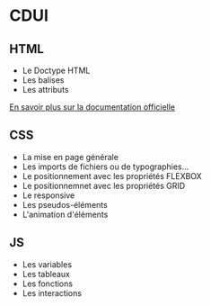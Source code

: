 # CDUI

## HTML

- Le Doctype HTML
- Les balises 
- Les attributs 

[En savoir plus sur la documentation officielle](https://developer.mozilla.org/fr/docs/Learn/HTML/Introduction_to_HTML/Getting_started)

## CSS

- La mise en page générale
- Les imports de fichiers ou de typographies...
- Le positionnement avec les propriétés FLEXBOX
- Le positionnemnet avec les propriétés GRID
- Le responsive
- Les pseudos-éléments
- L'animation d'éléments

## JS

- Les variables
- Les tableaux
- Les fonctions
- Les interactions
